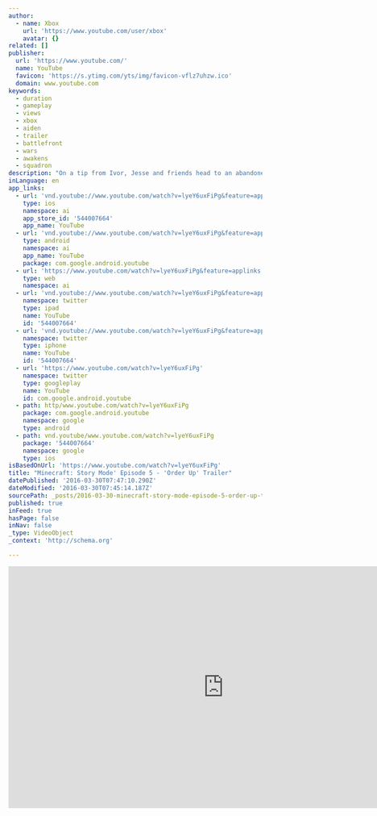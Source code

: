 ```yaml
---
author:
  - name: Xbox
    url: 'https://www.youtube.com/user/xbox'
    avatar: {}
related: []
publisher:
  url: 'https://www.youtube.com/'
  name: YouTube
  favicon: 'https://s.ytimg.com/yts/img/favicon-vflz7uhzw.ico'
  domain: www.youtube.com
keywords:
  - duration
  - gameplay
  - views
  - xbox
  - aiden
  - trailer
  - battlefront
  - wars
  - awakens
  - squadron
description: "On a tip from Ivor, Jesse and friends head to an abandoned temple holding mysterious treasures. Ambushed by former Ocelot Aiden and his crew, our heroes find themselves in an entirely new world: Sky City! As they explore, the Order finds that resources are at a premium, and nothing but 'The Void' exists below the known world."
inLanguage: en
app_links:
  - url: 'vnd.youtube://www.youtube.com/watch?v=lyeY6uxFiPg&feature=applinks'
    type: ios
    namespace: ai
    app_store_id: '544007664'
    app_name: YouTube
  - url: 'vnd.youtube://www.youtube.com/watch?v=lyeY6uxFiPg&feature=applinks'
    type: android
    namespace: ai
    app_name: YouTube
    package: com.google.android.youtube
  - url: 'https://www.youtube.com/watch?v=lyeY6uxFiPg&feature=applinks'
    type: web
    namespace: ai
  - url: 'vnd.youtube://www.youtube.com/watch?v=lyeY6uxFiPg&feature=applinks'
    namespace: twitter
    type: ipad
    name: YouTube
    id: '544007664'
  - url: 'vnd.youtube://www.youtube.com/watch?v=lyeY6uxFiPg&feature=applinks'
    namespace: twitter
    type: iphone
    name: YouTube
    id: '544007664'
  - url: 'https://www.youtube.com/watch?v=lyeY6uxFiPg'
    namespace: twitter
    type: googleplay
    name: YouTube
    id: com.google.android.youtube
  - path: http/www.youtube.com/watch?v=lyeY6uxFiPg
    package: com.google.android.youtube
    namespace: google
    type: android
  - path: vnd.youtube/www.youtube.com/watch?v=lyeY6uxFiPg
    package: '544007664'
    namespace: google
    type: ios
isBasedOnUrl: 'https://www.youtube.com/watch?v=lyeY6uxFiPg'
title: "Minecraft: Story Mode' Episode 5 - 'Order Up' Trailer"
datePublished: '2016-03-30T07:47:10.290Z'
dateModified: '2016-03-30T07:45:14.187Z'
sourcePath: _posts/2016-03-30-minecraft-story-mode-episode-5-order-up-trailer.md
published: true
inFeed: true
hasPage: false
inNav: false
_type: VideoObject
_context: 'http://schema.org'

---
```

<iframe src="https://cdn.embedly.com/widgets/media.html?src=https%3A%2F%2Fwww.youtube.com%2Fembed%2FlyeY6uxFiPg%3Ffeature%3Doembed&amp;url=https%3A%2F%2Fwww.youtube.com%2Fwatch%3Fv%3DlyeY6uxFiPg&amp;image=https%3A%2F%2Fi.ytimg.com%2Fvi%2FlyeY6uxFiPg%2Fhqdefault.jpg&amp;key=b7d04c9b404c499eba89ee7072e1c4f7&amp;type=text%2Fhtml&amp;schema=youtube" width="854" height="480" scrolling="no" frameborder="0" allowfullscreen="allowfullscreen" style=""></iframe>